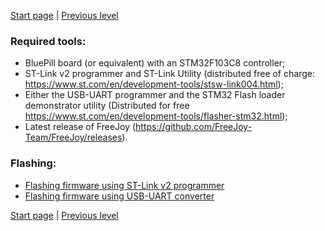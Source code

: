 

[Start page](../README.md) | [Previous level](../README.md)

### Required tools:
* BluePill board (or equivalent) with an STM32F103C8 controller;
* ST-Link v2 programmer and ST-Link Utility (distributed free of charge: https://www.st.com/en/development-tools/stsw-link004.html);
* Either the USB-UART programmer and the STM32 Flash loader demonstrator utility (Distributed for free https://www.st.com/en/development-tools/flasher-stm32.html);
* Latest release of FreeJoy (https://github.com/FreeJoy-Team/FreeJoy/releases).
### Flashing:
* [Flashing firmware using ST-Link v2 programmer](Flashing-firmware-with-ST-Link-programmer.md)
* [Flashing firmware using USB-UART converter](Flashing-firmware-with-USB-UART-converter.md)

[Start page](../README.md) | [Previous level](../README.md)


